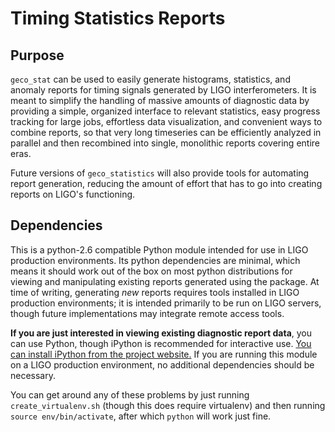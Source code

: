 # Timing Statistics Reports

## Purpose

`geco_stat` can be used to easily generate histograms, statistics, and
anomaly reports for timing signals generated by LIGO interferometers. It is
meant to simplify the handling of massive amounts of diagnostic data by
providing a simple, organized interface to relevant statistics, easy
progress tracking for large jobs, effortless data visualization, and convenient
ways to combine reports, so that very long timeseries can be efficiently
analyzed in parallel and then recombined into single, monolithic reports
covering entire eras.

Future versions of `geco_statistics` will also provide tools for automating
report generation, reducing the amount of effort that has to go into creating
reports on LIGO's functioning.

## Dependencies

This is a python-2.6 compatible Python module intended for use in
LIGO production environments. Its python dependencies are minimal, which means
it should work out of the box on most python distributions for viewing and
manipulating existing reports generated using the package. At time of writing,
generating *new* reports requires tools installed in LIGO production
environments; it is intended primarily to be run on LIGO servers, though
future implementations may integrate remote access tools.

**If you are just interested in viewing existing diagnostic report data**, you
can use Python, though iPython is recommended for interactive use. [You can
install iPython from the project website.](http://ipython.org) If you are
running this module on a LIGO production environment, no additional
dependencies should be necessary.

You can get around any of these problems by just running `create_virtualenv.sh`
(though this does require virtualenv) and then running
`source env/bin/activate`, after which `python` will work just fine.
